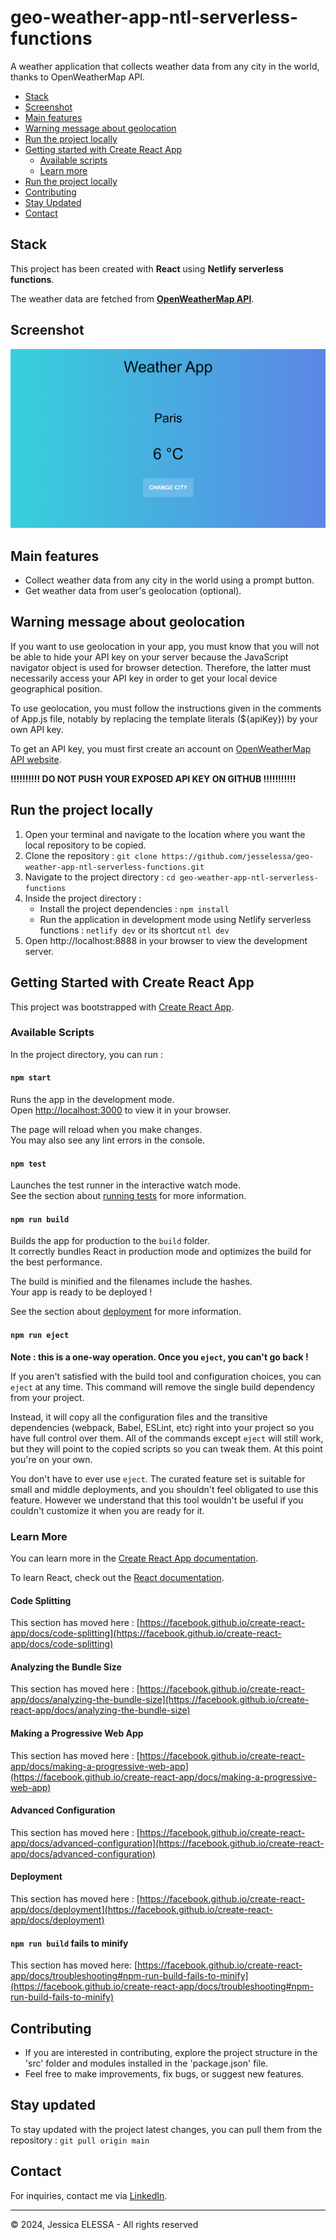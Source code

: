 # geo-weather-app-ntl-serverless-functions

A weather application that collects weather data from any city in the world, thanks to OpenWeatherMap API.

- [Stack](#stack)
- [Screenshot](#screenshot)
- [Main features](#main-features)
- [Warning message about geolocation](#warning)
- [Run the project locally](#run-the-project-locally)
- [Getting started with Create React App](#getting-started-with-create-react-app)
  - [Available scripts](#available-scripts)
  - [Learn more](#learn-more)
- [Run the project locally](#run-the-project-locally)
- [Contributing](#contributing)
- [Stay Updated](#stay-updated)
- [Contact](#contact)

## Stack

This project has been created with **React** using **Netlify serverless functions**.

The weather data are fetched from [**OpenWeatherMap API**](https://openweathermap.org/api).

## Screenshot

![Screenshot](./public/screenshot.png)

## Main features

- Collect weather data from any city in the world using a prompt button.
- Get weather data from user's geolocation (optional).

## Warning message about geolocation<a name="warning"></a>

If you want to use geolocation in your app, you must know that you will not be able to hide your API key on your server because the JavaScript navigator object is used for browser detection. Therefore, the latter must necessarily access your API key in order to get your local device geographical position.

To use geolocation, you must follow the instructions given in the comments of App.js file, notably by replacing the template literals (${apiKey}) by your own API key.

To get an API key, you must first create an account on [OpenWeatherMap API website](https://openweathermap.org/).

**!!!!!!!!!! DO NOT PUSH YOUR EXPOSED API KEY ON GITHUB !!!!!!!!!!!**

## Run the project locally

1. Open your terminal and navigate to the location where you want the local repository to be copied.
2. Clone the repository : `git clone https://github.com/jesselessa/geo-weather-app-ntl-serverless-functions.git`
3. Navigate to the project directory : `cd geo-weather-app-ntl-serverless-functions`
4. Inside the project directory :
   - Install the project dependencies : `npm install`
   - Run the application in development mode using Netlify serverless functions : `netlify dev` or its shortcut `ntl dev`
5. Open http://localhost:8888 in your browser to view the development server.

## Getting Started with Create React App

This project was bootstrapped with [Create React App](https://github.com/facebook/create-react-app).

### Available Scripts

In the project directory, you can run :

#### `npm start`

Runs the app in the development mode.\
Open [http://localhost:3000](http://localhost:3000) to view it in your browser.

The page will reload when you make changes.\
You may also see any lint errors in the console.

#### `npm test`

Launches the test runner in the interactive watch mode.\
See the section about [running tests](https://facebook.github.io/create-react-app/docs/running-tests) for more information.

#### `npm run build`

Builds the app for production to the `build` folder.\
It correctly bundles React in production mode and optimizes the build for the best performance.

The build is minified and the filenames include the hashes.\
Your app is ready to be deployed !

See the section about [deployment](https://facebook.github.io/create-react-app/docs/deployment) for more information.

#### `npm run eject`

**Note : this is a one-way operation. Once you `eject`, you can't go back !**

If you aren't satisfied with the build tool and configuration choices, you can `eject` at any time. This command will remove the single build dependency from your project.

Instead, it will copy all the configuration files and the transitive dependencies (webpack, Babel, ESLint, etc) right into your project so you have full control over them. All of the commands except `eject` will still work, but they will point to the copied scripts so you can tweak them. At this point you're on your own.

You don't have to ever use `eject`. The curated feature set is suitable for small and middle deployments, and you shouldn't feel obligated to use this feature. However we understand that this tool wouldn't be useful if you couldn't customize it when you are ready for it.

### Learn More

You can learn more in the [Create React App documentation](https://facebook.github.io/create-react-app/docs/getting-started).

To learn React, check out the [React documentation](https://reactjs.org/).

#### Code Splitting

This section has moved here : [https://facebook.github.io/create-react-app/docs/code-splitting](https://facebook.github.io/create-react-app/docs/code-splitting)

#### Analyzing the Bundle Size

This section has moved here : [https://facebook.github.io/create-react-app/docs/analyzing-the-bundle-size](https://facebook.github.io/create-react-app/docs/analyzing-the-bundle-size)

#### Making a Progressive Web App

This section has moved here : [https://facebook.github.io/create-react-app/docs/making-a-progressive-web-app](https://facebook.github.io/create-react-app/docs/making-a-progressive-web-app)

#### Advanced Configuration

This section has moved here : [https://facebook.github.io/create-react-app/docs/advanced-configuration](https://facebook.github.io/create-react-app/docs/advanced-configuration)

#### Deployment

This section has moved here : [https://facebook.github.io/create-react-app/docs/deployment](https://facebook.github.io/create-react-app/docs/deployment)

#### `npm run build` fails to minify

This section has moved here: [https://facebook.github.io/create-react-app/docs/troubleshooting#npm-run-build-fails-to-minify](https://facebook.github.io/create-react-app/docs/troubleshooting#npm-run-build-fails-to-minify)

## Contributing

- If you are interested in contributing, explore the project structure in the 'src' folder and modules installed in the 'package.json' file.
- Feel free to make improvements, fix bugs, or suggest new features.

## Stay updated

To stay updated with the project latest changes, you can pull them from the repository : `git pull origin main`

## Contact

For inquiries, contact me via [LinkedIn](https://www.linkedin.com/in/jesselessa/).

---

&copy; 2024, Jessica ELESSA - All rights reserved
